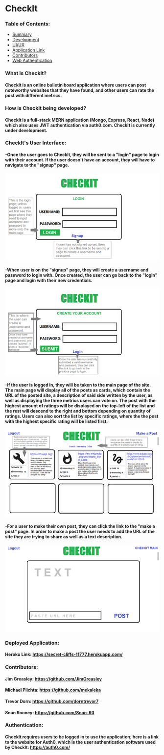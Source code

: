 # CheckIt

### Table of Contents:
   
* [Summary](#What-is-Checkit?)
* [Development](#How-is-Checkit-being-developed?)
* [UI/UX](#Checkit's-User-Interface:)
* [Application Link](#Deployed-Application)
* [Contributors](#Contributors)
* [Web Authentication](#Authentication:)


### What is CheckIt?
#### CheckIt is an online bulletin board application where users can post noteworthy websites that they have found, and other users can rate the post with different metrics.  

### How is CheckIt being developed?
#### CheckIt is a full-stack MERN application (Mongo, Express, React, Node) which also uses JWT authentication via auth0.com.  CheckIt is currently under development.

### CheckIt's User Interface:
#### -Once the user goes to CheckIt, they will be sent to a "login" page to login with their account.  If the user doesn't have an account, they will have to navigate to the "signup" page.
![](./readme-imgs/1-front-page.png)
#### -When user is on the "signup" page, they will create a username and password to login with.  Once created, the user can go back to the "login" page and login with their new credentials.
![](./readme-imgs/2-signup-page.png)
#### -If the user is logged in, they will be taken to the main page of the site. The main page will display all of the posts as cards, which contain the URL of the posted site, a description of said side written by the user, as well as displaying the three metrics users can vote on.  The post with the highest amount of ratings will be displayed on the top-left of the list and the rest will descend to the right and bottom depending on quantity of ratings.  Users can also sort the list by specific ratings, where the the post with the highest specific rating will be listed first.
![](./readme-imgs/3-main-page.png)
#### -For a user to make their own post, they can click the link to the "make a post" page.  In order to make a post the user needs to add the URL of the site they are trying to share as well as a text description.
![](./readme-imgs/4-post-page.png)
### Deployed Application:
#### Heroku Link: https://secret-cliffs-11777.herokuapp.com/
### Contributors:
#### Jim Greasley: https://github.com/JimGreasley
#### Michael Plichta: https://github.com/mekaleka
#### Trevor Dorn: https://github.com/dorntrevor7
#### Sean Rooney: https://github.com/Sean-93
### Authentication:
#### CheckIt requires users to be logged in to use the application; here is a link to the website for Auth0, which is the user authentication software used by CheckIt: https://auth0.com/